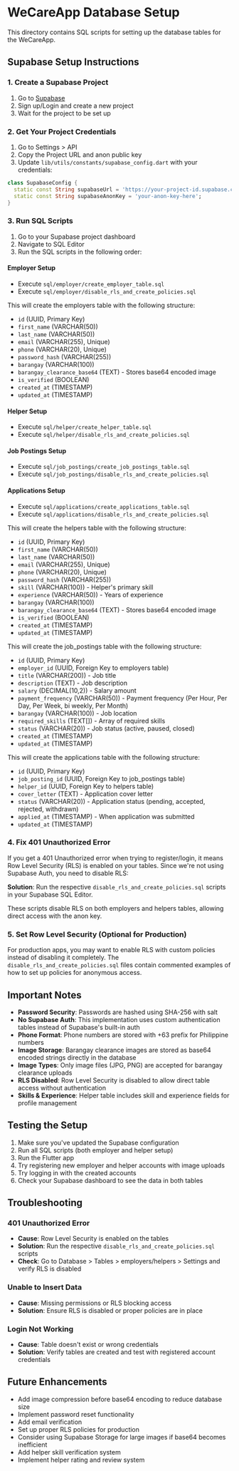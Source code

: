 # WeCareApp Database Setup

This directory contains SQL scripts for setting up the database tables for the WeCareApp.

## Supabase Setup Instructions

### 1. Create a Supabase Project
1. Go to [Supabase](https://supabase.com)
2. Sign up/Login and create a new project
3. Wait for the project to be set up

### 2. Get Your Project Credentials
1. Go to Settings > API
2. Copy the Project URL and anon public key
3. Update `lib/utils/constants/supabase_config.dart` with your credentials:

```dart
class SupabaseConfig {
  static const String supabaseUrl = 'https://your-project-id.supabase.co';
  static const String supabaseAnonKey = 'your-anon-key-here';
}
```

### 3. Run SQL Scripts
1. Go to your Supabase project dashboard
2. Navigate to SQL Editor
3. Run the SQL scripts in the following order:

#### Employer Setup
- Execute `sql/employer/create_employer_table.sql`
- Execute `sql/employer/disable_rls_and_create_policies.sql`

This will create the employers table with the following structure:
- `id` (UUID, Primary Key)
- `first_name` (VARCHAR(50))
- `last_name` (VARCHAR(50))
- `email` (VARCHAR(255), Unique)
- `phone` (VARCHAR(20), Unique)
- `password_hash` (VARCHAR(255))
- `barangay` (VARCHAR(100))
- `barangay_clearance_base64` (TEXT) - Stores base64 encoded image
- `is_verified` (BOOLEAN)
- `created_at` (TIMESTAMP)
- `updated_at` (TIMESTAMP)

#### Helper Setup
- Execute `sql/helper/create_helper_table.sql`
- Execute `sql/helper/disable_rls_and_create_policies.sql`

#### Job Postings Setup
- Execute `sql/job_postings/create_job_postings_table.sql`
- Execute `sql/job_postings/disable_rls_and_create_policies.sql`

#### Applications Setup
- Execute `sql/applications/create_applications_table.sql`
- Execute `sql/applications/disable_rls_and_create_policies.sql`

This will create the helpers table with the following structure:
- `id` (UUID, Primary Key)
- `first_name` (VARCHAR(50))
- `last_name` (VARCHAR(50))
- `email` (VARCHAR(255), Unique)
- `phone` (VARCHAR(20), Unique)
- `password_hash` (VARCHAR(255))
- `skill` (VARCHAR(100)) - Helper's primary skill
- `experience` (VARCHAR(50)) - Years of experience
- `barangay` (VARCHAR(100))
- `barangay_clearance_base64` (TEXT) - Stores base64 encoded image
- `is_verified` (BOOLEAN)
- `created_at` (TIMESTAMP)
- `updated_at` (TIMESTAMP)

This will create the job_postings table with the following structure:
- `id` (UUID, Primary Key)
- `employer_id` (UUID, Foreign Key to employers table)
- `title` (VARCHAR(200)) - Job title
- `description` (TEXT) - Job description
- `salary` (DECIMAL(10,2)) - Salary amount
- `payment_frequency` (VARCHAR(50)) - Payment frequency (Per Hour, Per Day, Per Week, bi weekly, Per Month)
- `barangay` (VARCHAR(100)) - Job location
- `required_skills` (TEXT[]) - Array of required skills
- `status` (VARCHAR(20)) - Job status (active, paused, closed)
- `created_at` (TIMESTAMP)
- `updated_at` (TIMESTAMP)

This will create the applications table with the following structure:
- `id` (UUID, Primary Key)
- `job_posting_id` (UUID, Foreign Key to job_postings table)
- `helper_id` (UUID, Foreign Key to helpers table)
- `cover_letter` (TEXT) - Application cover letter
- `status` (VARCHAR(20)) - Application status (pending, accepted, rejected, withdrawn)
- `applied_at` (TIMESTAMP) - When application was submitted
- `updated_at` (TIMESTAMP)

### 4. Fix 401 Unauthorized Error
If you get a 401 Unauthorized error when trying to register/login, it means Row Level Security (RLS) is enabled on your tables. Since we're not using Supabase Auth, you need to disable RLS:

**Solution**: Run the respective `disable_rls_and_create_policies.sql` scripts in your Supabase SQL Editor.

These scripts disable RLS on both employers and helpers tables, allowing direct access with the anon key.

### 5. Set Row Level Security (Optional for Production)
For production apps, you may want to enable RLS with custom policies instead of disabling it completely. The `disable_rls_and_create_policies.sql` files contain commented examples of how to set up policies for anonymous access.

## Important Notes

- **Password Security**: Passwords are hashed using SHA-256 with salt
- **No Supabase Auth**: This implementation uses custom authentication tables instead of Supabase's built-in auth
- **Phone Format**: Phone numbers are stored with +63 prefix for Philippine numbers
- **Image Storage**: Barangay clearance images are stored as base64 encoded strings directly in the database
- **Image Types**: Only image files (JPG, PNG) are accepted for barangay clearance uploads
- **RLS Disabled**: Row Level Security is disabled to allow direct table access without authentication
- **Skills & Experience**: Helper table includes skill and experience fields for profile management

## Testing the Setup

1. Make sure you've updated the Supabase configuration
2. Run all SQL scripts (both employer and helper setup)
3. Run the Flutter app
4. Try registering new employer and helper accounts with image uploads
5. Try logging in with the created accounts
6. Check your Supabase dashboard to see the data in both tables

## Troubleshooting

### 401 Unauthorized Error
- **Cause**: Row Level Security is enabled on the tables
- **Solution**: Run the respective `disable_rls_and_create_policies.sql` scripts
- **Check**: Go to Database > Tables > employers/helpers > Settings and verify RLS is disabled

### Unable to Insert Data
- **Cause**: Missing permissions or RLS blocking access
- **Solution**: Ensure RLS is disabled or proper policies are in place

### Login Not Working
- **Cause**: Table doesn't exist or wrong credentials
- **Solution**: Verify tables are created and test with registered account credentials

## Future Enhancements

- Add image compression before base64 encoding to reduce database size
- Implement password reset functionality
- Add email verification
- Set up proper RLS policies for production
- Consider using Supabase Storage for large images if base64 becomes inefficient
- Add helper skill verification system
- Implement helper rating and review system
